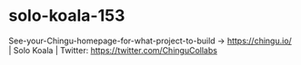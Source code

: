 # solo-koala-153
See-your-Chingu-homepage-for-what-project-to-build -> https://chingu.io/ | Solo Koala | Twitter: https://twitter.com/ChinguCollabs
